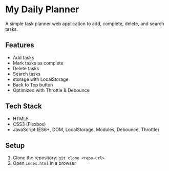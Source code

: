 # My Daily Planner
A simple task planner web application to add, complete, delete, and search tasks.

## Features
- Add tasks 
- Mark tasks as complete 
- Delete tasks 
- Search tasks 
- storage with LocalStorage 
- Back to Top button 
- Optimized with Throttle & Debounce 

## Tech Stack
- HTML5
- CSS3 (Flexbox)
- JavaScript (ES6+, DOM, LocalStorage, Modules, Debounce, Throttle)

## Setup
1. Clone the repository: `git clone <repo-url>`
2. Open `index.html` in a browser




